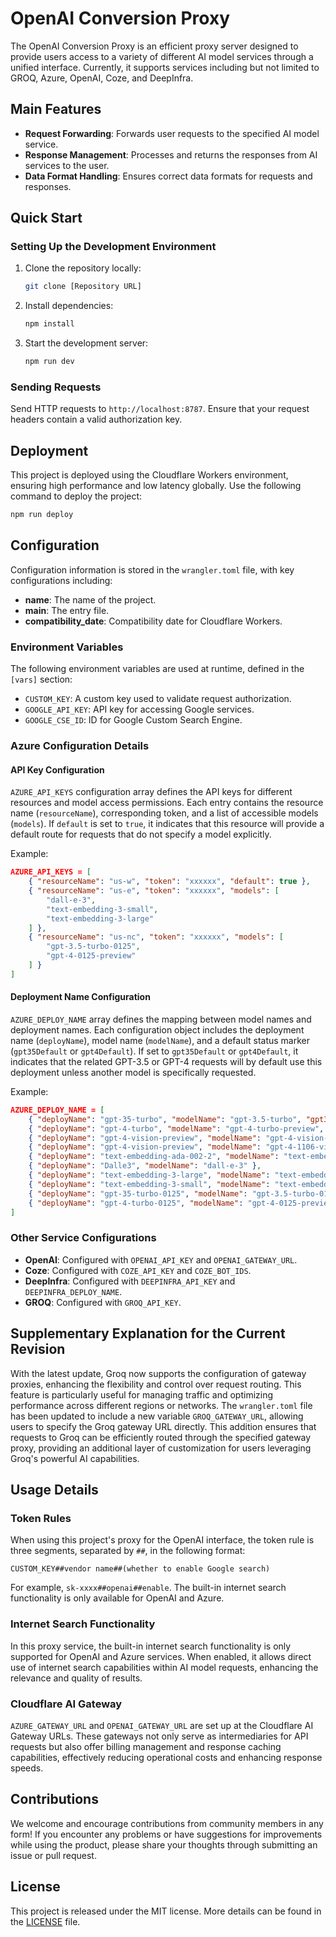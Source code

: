 # OpenAI Conversion Proxy

The OpenAI Conversion Proxy is an efficient proxy server designed to provide users access to a variety of different AI model services through a unified interface. Currently, it supports services including but not limited to GROQ, Azure, OpenAI, Coze, and DeepInfra.

## Main Features

- **Request Forwarding**: Forwards user requests to the specified AI model service.
- **Response Management**: Processes and returns the responses from AI services to the user.
- **Data Format Handling**: Ensures correct data formats for requests and responses.

## Quick Start

### Setting Up the Development Environment

1. Clone the repository locally:
   ```bash
   git clone [Repository URL]
   ```
2. Install dependencies:
   ```bash
   npm install
   ```
3. Start the development server:
   ```bash
   npm run dev
   ```

### Sending Requests

Send HTTP requests to `http://localhost:8787`. Ensure that your request headers contain a valid authorization key.

## Deployment

This project is deployed using the Cloudflare Workers environment, ensuring high performance and low latency globally. Use the following command to deploy the project:

```bash
npm run deploy
```

## Configuration

Configuration information is stored in the `wrangler.toml` file, with key configurations including:

- **name**: The name of the project.
- **main**: The entry file.
- **compatibility_date**: Compatibility date for Cloudflare Workers.

### Environment Variables

The following environment variables are used at runtime, defined in the `[vars]` section:

- `CUSTOM_KEY`: A custom key used to validate request authorization.
- `GOOGLE_API_KEY`: API key for accessing Google services.
- `GOOGLE_CSE_ID`: ID for Google Custom Search Engine.

### Azure Configuration Details

#### API Key Configuration

`AZURE_API_KEYS` configuration array defines the API keys for different resources and model access permissions. Each entry contains the resource name (`resourceName`), corresponding token, and a list of accessible models (`models`). If `default` is set to `true`, it indicates that this resource will provide a default route for requests that do not specify a model explicitly.

Example:

```json
AZURE_API_KEYS = [
    { "resourceName": "us-w", "token": "xxxxxx", "default": true },
    { "resourceName": "us-e", "token": "xxxxxx", "models": [
        "dall-e-3",
        "text-embedding-3-small",
        "text-embedding-3-large"
    ] },
    { "resourceName": "us-nc", "token": "xxxxxx", "models": [
        "gpt-3.5-turbo-0125",
        "gpt-4-0125-preview"
    ] }
]
```

#### Deployment Name Configuration

`AZURE_DEPLOY_NAME` array defines the mapping between model names and deployment names. Each configuration object includes the deployment name (`deployName`), model name (`modelName`), and a default status marker (`gpt35Default` or `gpt4Default`). If set to `gpt35Default` or `gpt4Default`, it indicates that the related GPT-3.5 or GPT-4 requests will by default use this deployment unless another model is specifically requested.

Example:

```json
AZURE_DEPLOY_NAME = [
    { "deployName": "gpt-35-turbo", "modelName": "gpt-3.5-turbo", "gpt35Default": true },
    { "deployName": "gpt-4-turbo", "modelName": "gpt-4-turbo-preview", "gpt4Default": true },
    { "deployName": "gpt-4-vision-preview", "modelName": "gpt-4-vision-preview" },
    { "deployName": "gpt-4-vision-preview", "modelName": "gpt-4-1106-vision-preview" },
    { "deployName": "text-embedding-ada-002-2", "modelName": "text-embedding-ada-002" },
    { "deployName": "Dalle3", "modelName": "dall-e-3" },
    { "deployName": "text-embedding-3-large", "modelName": "text-embedding-3-large" },
    { "deployName": "text-embedding-3-small", "modelName": "text-embedding-3-small" },
    { "deployName": "gpt-35-turbo-0125", "modelName": "gpt-3.5-turbo-0125" },
    { "deployName": "gpt-4-turbo-0125", "modelName": "gpt-4-0125-preview" }
]
```

### Other Service Configurations

- **OpenAI**: Configured with `OPENAI_API_KEY` and `OPENAI_GATEWAY_URL`.
- **Coze**: Configured with `COZE_API_KEY` and `COZE_BOT_IDS`.
- **DeepInfra**: Configured with `DEEPINFRA_API_KEY` and `DEEPINFRA_DEPLOY_NAME`.
- **GROQ**: Configured with `GROQ_API_KEY`.

## Supplementary Explanation for the Current Revision

With the latest update, Groq now supports the configuration of gateway proxies, enhancing the flexibility and control over request routing. This feature is particularly useful for managing traffic and optimizing performance across different regions or networks. The `wrangler.toml` file has been updated to include a new variable `GROQ_GATEWAY_URL`, allowing users to specify the Groq gateway URL directly. This addition ensures that requests to Groq can be efficiently routed through the specified gateway proxy, providing an additional layer of customization for users leveraging Groq's powerful AI capabilities.

## Usage Details

### Token Rules

When using this project's proxy for the OpenAI interface, the token rule is three segments, separated by `##`, in the following format:

```
CUSTOM_KEY##vendor name##(whether to enable Google search)
```

For example, `sk-xxxx##openai##enable`. The built-in internet search functionality is only available for OpenAI and Azure.

### Internet Search Functionality

In this proxy service, the built-in internet search functionality is only supported for OpenAI and Azure services. When enabled, it allows direct use of internet search capabilities within AI model requests, enhancing the relevance and quality of results.

### Cloudflare AI Gateway

`AZURE_GATEWAY_URL` and `OPENAI_GATEWAY_URL` are set up at the Cloudflare AI Gateway URLs. These gateways not only serve as intermediaries for API requests but also offer billing management and response caching capabilities, effectively reducing operational costs and enhancing response speeds.

## Contributions

We welcome and encourage contributions from community members in any form! If you encounter any problems or have suggestions for improvements while using the product, please share your thoughts through submitting an issue or pull request.

## License

This project is released under the MIT license. More details can be found in the [LICENSE](LICENSE) file.
